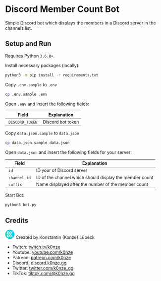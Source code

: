 # Discord Member Count Bot

Simple Discord bot which displays the members in a Discord server in the channels list. 

## Setup and Run

Requires Python `3.6.8+`.

Install necessary packages (locally):

```bash
python3 -m pip install -r requirements.txt
```

Copy `.env.sample` to `.env`

```bash
cp .env.sample .env
```

Open `.env` and insert the following fields:

| Field           | Explanation                                                           |
|-----------------|-----------------------------------------------------------------------|
| `DISCORD_TOKEN` | Discord bot token                                                     |

Copy `data.json.sample` to `data.json`

```bash
cp data.json.sample data.json 
```

Open `data.json` and insert the following fields for your server:

| Field           | Explanation                                                           |
|-----------------|-----------------------------------------------------------------------|
| `id`            | ID your of Discord server                                             |
| `channel_id`    | ID of the channel which should display the member count               |
| `suffix`        | Name displayed after the number of the member count                   |

Start Bot:

```bash
python3 bot.py
```

## Credits
![K0nze Logo](./images/k_logo_30x30.png "Logo") Created by Konstantin (Konze) Lübeck

 * Twitch: [twitch.tv/k0nze](https://twitch.tv/k0nze) 
 * Youtube: [youtube.com/k0nze](https://youtube.com/k0nze) 
 * Patreon: [patreon.com/k0nze](https://patreon.com/k0nze) 
 * Discord: [discord.k0nze.gg](https://discord.k0nze.gg) 
 * Twitter: [twitter.com/k0nze_gg](https://twitter.com/k0nze_gg) 
 * TikTok: [tiktok.com/@k0nze.gg](https://tiktok.com/@k0nze.gg) 
